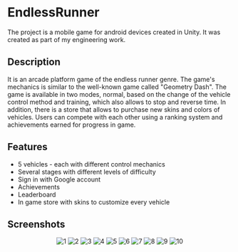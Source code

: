 # EndlessRunner

The project is a mobile game for android devices created in Unity. It was created as part of my engineering work.

## Description

It is an arcade platform game of the endless runner genre. The game's mechanics is similar to the well-known game called "Geometry Dash". The game is available in two modes, normal, based on the change of the vehicle control method and training, which also allows to stop and reverse time. In addition, there is a store that allows to purchase new skins and colors of vehicles. Users can compete with each other using a ranking system and achievements earned for progress in game.

## Features

* 5 vehicles - each with different control mechanics
* Several stages with different levels of difficulty
* Sign in with Google account
* Achievements
* Leaderboard
* In game store with skins to customize every vehicle

## Screenshots

<div align="center">

![1](https://user-images.githubusercontent.com/34355536/96029672-48230700-0e5b-11eb-9e48-bd4c65bf9a48.png)
![2](https://user-images.githubusercontent.com/34355536/96029755-625ce500-0e5b-11eb-8109-3f2045d93860.png)
![3](https://user-images.githubusercontent.com/34355536/96029754-61c44e80-0e5b-11eb-8454-e02d0c74c758.png)
![4](https://user-images.githubusercontent.com/34355536/96029756-625ce500-0e5b-11eb-91a0-d00a0556efbb.png)
![5](https://user-images.githubusercontent.com/34355536/96029759-62f57b80-0e5b-11eb-81ab-dd65f2f5b976.png)
![6](https://user-images.githubusercontent.com/34355536/96029745-5ffa8b00-0e5b-11eb-95a9-39e0f6cd031e.png)
![7](https://user-images.githubusercontent.com/34355536/96029747-60932180-0e5b-11eb-90d5-6df2bbddd6b9.png)
![8](https://user-images.githubusercontent.com/34355536/96029749-612bb800-0e5b-11eb-8f1c-433ee344045c.png)
![9](https://user-images.githubusercontent.com/34355536/96029750-612bb800-0e5b-11eb-8fa3-e30fc8a4330a.png)
![10](https://user-images.githubusercontent.com/34355536/96029753-61c44e80-0e5b-11eb-8c8f-983c05acbaa3.png)

</div>
